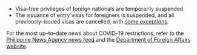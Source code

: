 - Visa–free privileges of foreign nationals are temporarily suspended. 
- The issuance of entry visas for foreigners is suspended, and all previously–issued visas are cancelled, with [some exceptions](https://www.dfa.gov.ph/covid-19-advisories/26402-travel-advisory-inbound-travel-restrictions-by-the-philippine-government-on-foreign-travelers).

For the most up–to–date news about COVID–19 restrictions, refer to the [Philippine News Agency news feed](https://www.pna.gov.ph/categories/anti-covid-19-pandemic) and the [Department of Foreign Affairs website](https://www.dfa.gov.ph/).
